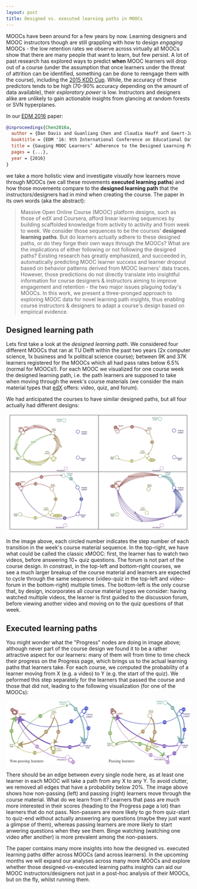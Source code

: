 ```yaml
---
layout: post
title: Designed vs. executed learning paths in MOOCs
---
```


MOOCs have been around for a few years by now. Learning designers and MOOC instructors though are still grappling with how
to design *engaging* MOOCs - the low retention rates we observe across virtually all MOOCs show that there are
many people that want to learn, but few persist. A lot of past research has explored ways to predict **when**
MOOC learners will drop out of a course (under the assumption that once learners under the threat of attrition can 
be identified, something can be done to reengage them with the course), including the [2015 KDD Cup](http://kddcup2015.com/information.html).
While, the accuracy of these predictors tends to be high (70-90% accuracy depending on the amount of data available), their
*exploratory power* is low. Instructors and designers alike are unlikely to gain actionable insights from glancing at
random forests or SVN hyperplanes.

In our [EDM 2016](http://www.educationaldatamining.org/EDM2016/) paper: 

```bibtex
@inproceedings{Chen2016a,
  author = {Dan Davis and Guanliang Chen and Claudia Hauff and Geert-Jan Houben},
  booktitle = {EDM '16: 9th International Conference on Educational Data Mining},
  title = {Gauging MOOC Learners’ Adherence to the Designed Learning Path},
  pages = {...},
  year = {2016}
}
```

we take a more holistic view and investigate *visually* how
learners move through MOOCs (we call these movements **executed learning paths**) and how those movements compare to the **designed learning path** that the instructors/designers had in mind when creating the course. The paper in its own words (aka the abstract):

>Massive Open Online Course (MOOC) platform designs, such as those of edX and Coursera, afford linear learning
>sequences by building scaffolded knowledge from activity to activity and from week to week. We consider those sequences
>to be the courses' **designed learning paths**. But do learners actually adhere to these designed paths, or do they forge
>their own ways through the MOOCs? What are the implications of either following or not following the designed
>paths? Existing research has greatly emphasized, and succeeded in, automatically predicting MOOC learner success
>and learner dropout based on behavior patterns derived from MOOC learners' data traces. However, those predictions do
>not directly translate into insightful information for course designers & instructors aiming to improve engagement and
>retention - the two major issues plaguing today's MOOCs. In this work, we present a three-pronged approach to exploring
>MOOC data for novel learning path insights, thus enabling course instructors & designers to adapt a course's
>design based on empirical evidence.


## Designed learning path

Lets first take a look at the *designed learning path*. We considered four different MOOCs that ran at TU Delft
within the past two years (2x computer science, 1x business and 1x political science course); between 9K and 37K learners
registered for the MOOCs which all had pass rates below 6.5% (normal for MOOCs!). For each MOOC we visualized for one
course week the designed learning path, i.e. the path learners are supposed to take when moving through the week's course
materials (we consider the main material types that [edX](https://www.edx.org/) offers: video, quiz, and forum). 

We had anticipated the courses to have similar designed paths, but all four actually had different designs:

<img src="../img/edm-designedPath.png" width="900px">

In the image above, each circled number indicates the step number of each transition in the week's course material sequence.
In the top-right, we have what could be called the classic xMOOC: first, the learner has to watch two videos, before
answering 10+ quiz questions. The forum is not part of the course design. In constrast, in the top-left and bottom-right
courses, we see a much larger breakup of the course material and learners are expected to cycle through the same sequence
(video-quiz in the top-left and video-forum in the bottom-right) multiple times. The bottom-left is the only course that,
by design, incorporates all course material types we consider: having watched multiple videos, the learner is first guided
to the discussion forum, before viewing another video and moving on to the quiz questions of that week. 

## Executed learning paths

You might wonder what the "Progress" nodes are doing in image above; although never part of the course design we found it 
to be a rather attractive aspect for our learners: many of them will from time to time check their progress on the 
Progress page, which brings us to the actual learning paths that learners take. For each course, we computed the
probability of a learner moving from X (e.g. a video) to Y (e.g. the start of the quiz). We peformed this step separately for
the learners that passed the course and those that did not, leading to the following visualization (for one of the MOOCs):

<img src="../img/edm-executedPath.png" width="900px">

There should be an edge between every single node here, as at least one learner in each MOOC will take a path from any X
to any Y. To avoid clutter, we removed all edges that have a probability below 20%. The image above 
shows how non-passing (left) and passing (right) learners move through the course material. What do we learn from it? 
Learners that pass are much more interested in their scores (heading to the Progress page a lot) than learners that do 
not pass. Non-passers are more likely to go from quiz-start to quiz-end without actually answering any questions 
(maybe they just want a glimpse of them), whereas passing learners are more likely to start anwering questions when 
they see them. Binge watching (watching one video after another) is more prevalent among the non-passers. 

The paper contains many more insights into how the designed vs. executed learning paths differ across MOOCs (and across
learners). In the upcoming months we will expand our analyses across many more MOOCs and explore whether those 
designed-vs-executed learning paths insights can aid our MOOC instructors/designers not just in a post-hoc 
analysis of their MOOCs, but on the fly, whilst running them.
